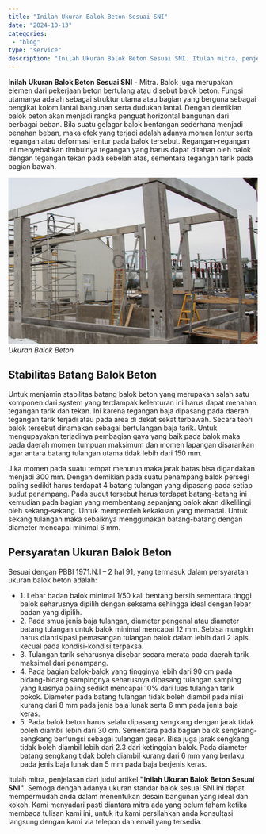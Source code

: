 ```yaml
---
title: "Inilah Ukuran Balok Beton Sesuai SNI"
date: "2024-10-13"
categories:
 - "blog"
type: "service"
description: "Inilah Ukuran Balok Beton Sesuai SNI. Itulah mitra, penjelasan dari judul artikel Inilah Ukuran Balok Beton Sesuai SNI. Semoga dengan adanya ukuran sta..."
---
```


**Inilah Ukuran Balok Beton Sesuai SNI** - Mitra. Balok juga merupakan elemen dari pekerjaan beton bertulang atau disebut balok beton. Fungsi utamanya adalah sebagai struktur utama atau bagian yang berguna sebagai pengikat kolom lantai bangunan serta dudukan lantai. Dengan demikian balok beton akan menjadi rangka penguat horizontal bangunan dari berbagai beban. Bila suatu gelagar balok bentangan sederhana menjadi penahan beban, maka efek yang terjadi adalah adanya momen lentur serta regangan atau deformasi lentur pada balok tersebut. Regangan-regangan ini menyebabkan timbulnya tegangan yang harus dapat ditahan oleh balok dengan tegangan tekan pada sebelah atas, sementara tegangan tarik pada bagian bawah.

![Ukuran Balok Beton](/images/blog/balok-beton.jpg)
*Ukuran Balok Beton*

 ## Stabilitas Batang Balok Beton

Untuk menjamin stabilitas batang balok beton yang merupakan salah satu komponen dari system yang terdampak kelenturan ini harus dapat menahan tegangan tarik dan tekan. Ini karena tegangan baja dipasang pada daerah tegangan tarik terjadi atau pada area di dekat sekat terbawah. Secara teori balok tersebut dinamakan sebagai bertulangan baja tarik. Untuk mengupayakan terjadinya pembagian gaya yang baik pada balok maka pada daerah momen tumpuan maksimum dan momen lapangan disarankan agar antara batang tulangan utama tidak lebih dari 150 mm.

Jika momen pada suatu tempat menurun maka jarak batas bisa digandakan menjadi 300 mm. Dengan demikian pada suatu penampang balok persegi paling sedikit harus terdapat 4 batang tulangan yang dipasang pada setiap sudut penampang. Pada sudut tersebut harus terdapat batang-batang ini kemudian pada bagian yang membentang sepanjang balok akan dikelilingi oleh sekang-sekang. Untuk memperoleh kekakuan yang memadai. Untuk sekang tulangan maka sebaiknya menggunakan batang-batang dengan diameter mencapai minimal 6 mm.

 ## Persyaratan Ukuran Balok Beton

Sesuai dengan PBBI 1971.N.I – 2 hal 91, yang termasuk dalam persyaratan ukuran balok beton adalah:

- 1\. Lebar badan balok minimal 1/50 kali bentang bersih sementara tinggi balok seharusnya dipilih dengan seksama sehingga ideal dengan lebar badan yang dipilih.
- 2\. Pada smua jenis baja tulangan, diameter pengenal atau diameter batang tulangan untuk balok minimal mencapai 12 mm. Sebisa mungkin harus diantisipasi pemasangan tulangan balok dalam lebih dari 2 lapis kecual pada kondisi-kondisi terpaksa.
- 3\. Tulangan tarik seharusnya disebar secara merata pada daerah tarik maksimal dari penampang.
- 4\. Pada bagian balok-balok yang tingginya lebih dari 90 cm pada bidang-bidang sampingnya seharusnya dipasang tulangan samping yang luasnya paling sedikit mencapai 10% dari luas tulangan tarik pokok. Diameter pada batang tulangan tidak boleh diambil pada nilai kurang dari 8 mm pada jenis baja lunak serta 6 mm pada jenis baja keras.
- 5\. Pada balok beton harus selalu dipasang sengkang dengan jarak tidak boleh diambil lebih dari 30 cm. Sementara pada bagian balok sengkang-sengkang berfungsi sebagai tulangan geser. Bisa juga jarak sengkang tidak boleh diambil lebih dari 2.3 dari ketinggian balok. Pada diameter batang sengkang tidak boleh diambil kurang dari 6 mm yang berlaku pada jenis baja lunak dan 5 mm pada baja berjenis keras.

Itulah mitra, penjelasan dari judul artikel **"Inilah Ukuran Balok Beton Sesuai SNI"**. Semoga dengan adanya ukuran standar balok sesuai SNI ini dapat mempermudah anda dalam menentukan desain bangunan yang ideal dan kokoh. Kami menyadari pasti diantara mitra ada yang belum faham ketika membaca tulisan kami ini, untuk itu kami persilahkan anda konsultasi langsung dengan kami via telepon dan email yang tersedia.

